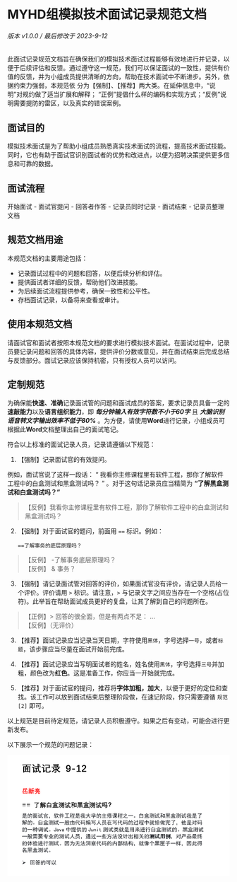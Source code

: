# MYHD组模拟技术面试记录规范文档

###### 版本 v1.0.0 / 最后修改于 2023-9-12

此面试记录规范文档旨在确保我们的模拟技术面试过程能够有效地进行并记录，以便于后续评估和反馈。通过遵守这一规范，我们可以保证面试的一致性，提供有价值的反馈，并为小组成员提供清晰的方向，帮助在技术面试中不断进步。另外，依据约束力强弱，本规范依
分为【强制】、【推荐】两大类。在延伸信息中，“说明”对规约做了适当扩展和解释；
“正例”提倡什么样的编码和实现方式；“反例”说明需要提防的雷区，以及真实的错误案例。

## 面试目的

模拟技术面试是为了帮助小组成员熟悉真实技术面试的流程，提高技术面试技能。同时，它也有助于面试官识别面试者的优势和改进点，以便为招聘决策提供更多信息和可靠的数据。

## 面试流程

开始面试 - 面试官提问 - 回答者作答 - 记录员同时记录 - 面试结束 - 记录员整理文档

## 规范文档用途

本规范文档的主要用途包括：

- 记录面试过程中的问题和回答，以便后续分析和评估。
- 提供面试者详细的反馈，帮助他们改进技能。
- 为后续面试流程提供参考，确保一致性和公平性。
- 存档面试记录，以备将来查看或审计。

## 使用本规范文档

请面试官和面试者按照本规范文档的要求进行模拟技术面试。在面试过程中，记录员要记录问题和回答的具体内容，提供评价分数或意见，并在面试结束后完成总结与反馈部分。面试记录应该保持机密，只有授权人员可以访问。

## 定制规范

为确保能**快速、准确**记录面试管的问题和面试成员的答案，要求记录员具备一定的**速敲能力**以及**语言组织能力**，即 ***每分钟输入有效字符数不小于60字*** 且 ***大脑识别语音转文字输出效率不低于80%*** 。为方便，请使用**Word**进行记录，小组成员可根据此**Word**文档整理出自己的面试笔记。

符合以上标准的面试记录人员，记录请遵循以下规范：

1. 【强制】记录面试官的有效提问。

例如，面试官说了这样一段话： “ 我看你主修课程里有软件工程，那你了解软件工程中的白盒测试和黑盒测试吗？ ” 。对于这句话记录员应当精简为 **“了解黑盒测试和白盒测试吗？”**
>【反例】我看你主修课程里有软件工程，那你了解软件工程中的白盒测试和黑盒测试吗？

2. 【强制】对于面试官的题问，前面用 `==` 标识。例如：

    `==了解事务的底层原理吗？`
>【反例】 -了解事务底层原理吗？<br>
>【反例】 & 事务？

3. 【强制】请记录面试管对回答的评价，如果面试官没有评价，请记录人员给一个评价。评价请用 `>` 标识。请注意，`>` 与记录文字之间应当存在一个空格(占位符)。此举旨在帮助面试成员更好的复盘，让其了解到自己的问题所在。

>【正例】> 回答的很全面，但是有两点不足： ... <br>
>【反例】（无评价）

3. 【推荐】面试记录应当记录当天日期，字符使用`黑体`，字号选择`一号`，或者`标题`，该步骤应当尽量在面试开始前完成。

4. 【推荐】面试记录应当写明面试者的姓名，姓名使用`黑体`，字号选择`三号`并加粗，颜色改为**红色**。这是准备工作，你应当一开始就完成。

5. 【推荐】对于面试官的提问，推荐将**字体加粗，加大**，以便于更好的定位和查找。该工作可以放到面试结束后整理阶段做，在速记阶段，你只需要遵循 `规范[2]` 即可。

以上规范是目前待定规范，请记录人员积极遵守。如果之后有变动，可能会进行更新发布。

以下展示一个规范的问题记录：

![一个规范的记录](img/Snipaste_2023-09-12_15-32-00.png)